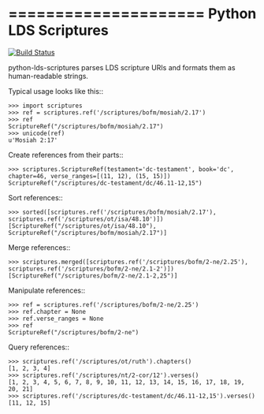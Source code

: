 =====================
Python LDS Scriptures
=====================

[![Build Status](https://travis-ci.org/CrossWaterBridge/python-lds-scriptures.svg?branch=master)](https://travis-ci.org/CrossWaterBridge/python-lds-scriptures)

python-lds-scriptures parses LDS scripture URIs and formats them
as human-readable strings.

Typical usage looks like this::

    >>> import scriptures
    >>> ref = scriptures.ref('/scriptures/bofm/mosiah/2.17')
    >>> ref
    ScriptureRef("/scriptures/bofm/mosiah/2.17")
    >>> unicode(ref)
    u'Mosiah 2:17'

Create references from their parts::

    >>> scriptures.ScriptureRef(testament='dc-testament', book='dc', chapter=46, verse_ranges=[(11, 12), (15, 15)])
    ScriptureRef("/scriptures/dc-testament/dc/46.11-12,15")

Sort references::

    >>> sorted([scriptures.ref('/scriptures/bofm/mosiah/2.17'), scriptures.ref('/scriptures/ot/isa/48.10')])
    [ScriptureRef("/scriptures/ot/isa/48.10"), ScriptureRef("/scriptures/bofm/mosiah/2.17")]

Merge references::

    >>> scriptures.merged([scriptures.ref('/scriptures/bofm/2-ne/2.25'), scriptures.ref('/scriptures/bofm/2-ne/2.1-2')])
    [ScriptureRef("/scriptures/bofm/2-ne/2.1-2,25")]
    
Manipulate references::

    >>> ref = scriptures.ref('/scriptures/bofm/2-ne/2.25')
    >>> ref.chapter = None
    >>> ref.verse_ranges = None
    >>> ref
    ScriptureRef("/scriptures/bofm/2-ne")
    
Query references::

    >>> scriptures.ref('/scriptures/ot/ruth').chapters()
    [1, 2, 3, 4]
    >>> scriptures.ref('/scriptures/nt/2-cor/12').verses()
    [1, 2, 3, 4, 5, 6, 7, 8, 9, 10, 11, 12, 13, 14, 15, 16, 17, 18, 19, 20, 21]
    >>> scriptures.ref('/scriptures/dc-testament/dc/46.11-12,15').verses()
    [11, 12, 15]
